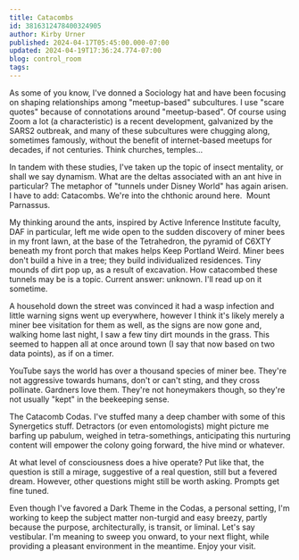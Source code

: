 ```yaml
---
title: Catacombs
id: 3816312478400324905
author: Kirby Urner
published: 2024-04-17T05:45:00.000-07:00
updated: 2024-04-19T17:36:24.774-07:00
blog: control_room
tags: 
---
```


[](https://www.flickr.com/photos/kirbyurner/50023403992/)

As some of you know, I've donned a Sociology hat and have been focusing on shaping relationships among "meetup-based" subcultures. I use "scare quotes" because of connotations around "meetup-based". Of course using Zoom a lot (a characteristic) is a recent development, galvanized by the SARS2 outbreak, and many of these subcultures were chugging along, sometimes famously, without the benefit of internet-based meetups for decades, if not centuries. Think churches, temples...

In tandem with these studies, I've taken up the topic of insect mentality, or shall we say dynamism. What are the deltas associated with an ant hive in particular? The metaphor of "tunnels under Disney World" has again arisen. I have to add: Catacombs. We're into the chthonic around here.  Mount Parnassus.

My thinking around the ants, inspired by Active Inference Institute faculty, DAF in particular, left me wide open to the sudden discovery of miner bees in my front lawn, at the base of the Tetrahedron, the pyramid of C6XTY beneath my front porch that makes helps Keep Portland Weird. Miner bees don't build a hive in a tree; they build individualized residences. Tiny mounds of dirt pop up, as a result of excavation. How catacombed these tunnels may be is a topic. Current answer: unknown. I'll read up on it sometime.

A household down the street was convinced it had a wasp infection and little warning signs went up everywhere, however I think it's likely merely a miner bee visitation for them as well, as the signs are now gone and, walking home last night, I saw a few tiny dirt mounds in the grass. This seemed to happen all at once around town (I say that now based on two data points), as if on a timer. 

YouTube says the world has over a thousand species of miner bee. They're not aggressive towards humans, don't or can't sting, and they cross pollinate. Gardners love them. They're not honeymakers though, so they're not usually "kept" in the beekeeping sense.

The Catacomb Codas. I've stuffed many a deep chamber with some of this Synergetics stuff. Detractors (or even entomologists) might picture me barfing up pabulum, weighed in tetra-somethings, anticipating this nurturing content will empower the colony going forward, the hive mind or whatever. 

At what level of consciousness does a hive operate? Put like that, the question is still a mirage, suggestive of a real question, still but a fevered dream. However, other questions might still be worth asking. Prompts get fine tuned.

Even though I've favored a Dark Theme in the Codas, a personal setting, I'm working to keep the subject matter non-turgid and easy breezy, partly because the purpose, architecturally, is transit, or liminal. Let's say vestibular. I'm meaning to sweep you onward, to your next flight, while providing a pleasant environment in the meantime. Enjoy your visit.